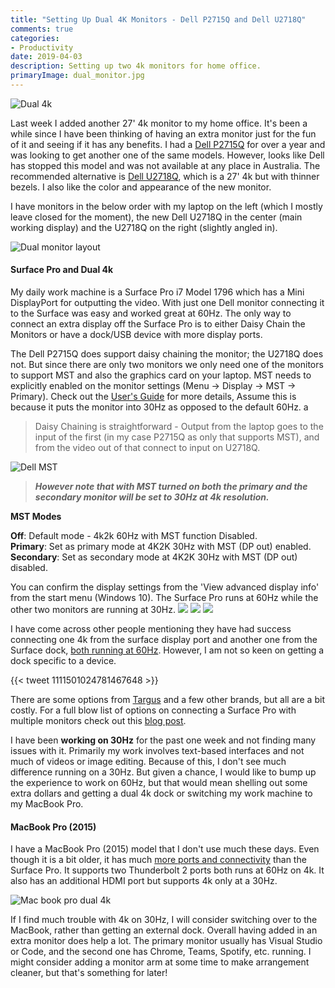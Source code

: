 ```yaml
---
title: "Setting Up Dual 4K Monitors - Dell P2715Q and Dell U2718Q"
comments: true
categories: 
- Productivity
date: 2019-04-03
description: Setting up two 4k monitors for home office.
primaryImage: dual_monitor.jpg
---
```


![Dual 4k](/images/dual_monitor.jpg)

Last week I added another 27' 4k monitor to my home office. It's been a while since I have been thinking of having an extra monitor just for the fun of it and seeing if it has any benefits. I had a [Dell P2715Q](https://www.amazon.com/Dell-Monitor-P2715Q-27-Inch-LED-Lit/dp/B00PC9HFO8) for over a year and was looking to get another one of the same models. However, looks like Dell has stopped this model and was not available at any place in Australia.  The recommended alternative is [Dell U2718Q](https://www.amazon.com/DELL-Screen-LED-Lit-Monitor-U2718Q/dp/B073VYVX5S/), which is a 27' 4k but with thinner bezels. I also like the color and appearance of the new monitor.

I have monitors in the below order with my laptop on the left (which I mostly leave closed for the moment), the new Dell U2718Q in the center (main working display) and the U2718Q on the right (slightly angled in). 

![Dual monitor layout](/images/dual_monitor_layout.jpg)

#### Surface Pro and Dual 4k
My daily work machine is a Surface Pro i7 Model 1796 which has a Mini DisplayPort for outputting the video. With just one Dell monitor connecting it to the Surface was easy and worked great at 60Hz. The only way to connect an extra display off the Surface Pro is to either Daisy Chain the Monitors or have a dock/USB device with more display ports.

The Dell P2715Q does support daisy chaining the monitor; the U2718Q does not. But since there are only two monitors we only need one of the monitors to support MST and also the graphics card on your laptop. MST needs to explicitly enabled on the monitor settings (Menu -> Display -> MST -> Primary). Check out the [User's Guide](https://cdn.cnetcontent.com/a6/3a/a63a60d9-e04e-4eee-bba0-58e8fcd4371f.pdf) for more details, Assume this is because it puts the monitor into 30Hz as opposed to the default 60Hz. a

> Daisy Chaining is straightforward - Output from the laptop goes to the input of the first (in my case P2715Q as only that supports MST), and from the video out of that connect to input on U2718Q. 

![Dell MST](/images/dual_monitor_mst.jpg)

> ***However note that with MST turned on both the primary and the secondary monitor will be set to 30Hz at 4k resolution.***

**MST Modes** 
  
**Off**: Default mode - 4k2k 60Hz with MST function Disabled.    
**Primary**: Set as primary mode at 4K2K 30Hz with MST (DP out) enabled.    
**Secondary**: Set as secondary mode at 4K2K 30Hz with MST (DP out) disabled.   

You can confirm the display settings from the 'View advanced display info' from the start menu (Windows 10). The Surface Pro runs at 60Hz while the other two monitors are running at 30Hz.
![](/images/dual_monitor_surface_display_settings.jpg)
![](/images/dual_monitor_p2715q_display_settings.jpg)
![](/images/dual_monitor_u2718q_display_settings.jpg)

I have come across other people mentioning they have had success connecting one 4k from the surface display port and another one from the Surface dock, [both running at 60Hz](https://www.petri.com/run-two-4k-monitors-surface). However, I am not so keen on getting a dock specific to a device. 

{{< tweet 1111501024781467648 >}}

There are some options from [Targus](https://www.targus.com/au/docking-stations) and a few other brands, but all are a bit costly. For a full blow list of options on connecting a Surface Pro with multiple monitors check out this [blog post](https://dancharblog.wordpress.com/2018/04/28/surface-book-2-core-i7-with-dual-triple-monitors/).

I have been **working on 30Hz** for the past one week and not finding many issues with it. Primarily my work involves text-based interfaces and not much of videos or image editing. Because of this, I don't see much difference running on a 30Hz. But given a chance, I would like to bump up the experience to work on 60Hz, but that would mean shelling out some extra dollars and getting a dual 4k dock or switching my work machine to my MacBook Pro.

#### MacBook Pro (2015)

I have a MacBook Pro (2015) model that I don't use much these days. Even though it is a bit older, it has much [more ports and connectivity](https://support.apple.com/kb/SP719?locale=en_US) than the Surface Pro. It supports two Thunderbolt 2 ports both runs at 60Hz on 4k. It also has an additional HDMI port but supports 4k only at a 30Hz.

![Mac book pro dual 4k](/images/dual_monitor_mac.jpg)

If I find much trouble with 4k on 30Hz, I will consider switching over to the MacBook, rather than getting an external dock. Overall having added in an extra monitor does help a lot. The primary monitor usually has Visual Studio or Code, and the second one has Chrome, Teams, Spotify, etc. running. I might consider adding a monitor arm at some time to make arrangement cleaner, but that's something for later!